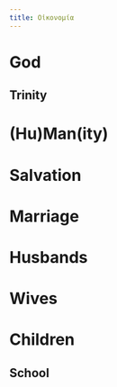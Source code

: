 ```yaml
---
title: Οἰκονομία
---
```


# God
## Trinity

# (Hu)Man(ity)

# Salvation

# Marriage

# Husbands

# Wives

# Children

## School
